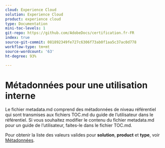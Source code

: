 ```yaml
---
cloud: Experience Cloud
solution: Experience Cloud
product: experience cloud
type: Documentation
mini-toc-levels: 1
git-repo: https://github.com/AdobeDocs/certification.fr-FR
index: true
source-git-commit: 081892349fe727c6306f73ab0f1aa5c37ac0d778
workflow-type: tm+mt
source-wordcount: '63'
ht-degree: 93%

---
```



# Métadonnées pour une utilisation interne

Le fichier metadata.md comprend des métadonnées de niveau référentiel qui sont transmises aux fichiers TOC.md du guide de l’utilisateur dans le référentiel. Si vous souhaitez modifier le contenu du fichier metadata.md pour un guide de l’utilisateur, faites-le dans le fichier TOC.md.

Pour obtenir la liste des valeurs valides pour **solution**, **product** et **type**, voir [Métadonnées](https://experienceleague.adobe.com/docs/authoring-guide-exl/using/editing/user-guide-setup/metadata.html?lang=fr).
